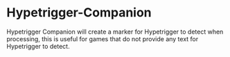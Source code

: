# Hypetrigger-Companion
Hypetrigger Companion will create a marker for Hypetrigger to detect when processing, this is useful for games that do not provide any text for Hypetrigger to detect.
